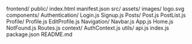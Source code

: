 frontend/
  public/
    index.html
    manifest.json
  src/
    assets/
      images/
        logo.svg
    components/
      Authentication/
        Login.js
        Signup.js
      Posts/
        Post.js
        PostList.js
      Profile/
        Profile.js
        EditProfile.js
      Navigation/
        Navbar.js
      App.js
      Home.js
      NotFound.js
      Routes.js
    context/
      AuthContext.js
    utils/
      api.js
    index.js
  package.json
  README.md
